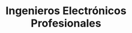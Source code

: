 ---
title: "Ingenieros Electrónicos Profesionales"
url: /bogota-d-c/ingenieros-electronicos-profesionales/
shop: electrónica
---